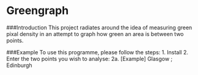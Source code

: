 Greengraph
=============================================

###Introduction
This project radiates around the idea of measuring green pixal density in an attempt to graph how green an area is between two points. 


###Example
To use this programme, please follow the steps:
	1. Install
	2. Enter the two points you wish to analyse:
		2a. [Example] Glasgow ; Edinburgh 